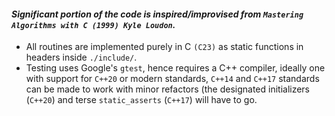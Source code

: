#### _Significant portion of the code is inspired/improvised from `Mastering Algorithms with C (1999) Kyle Loudon`._

- All routines are implemented purely in C `(C23)` as static functions in headers inside `./include/`.     
- Testing uses Google's `gtest`, hence requires a C++ compiler, ideally one with support for `C++20` or modern standards,
`C++14` and `C++17` standards can be made to work with minor refactors (the designated initializers (`C++20`) 
and terse `static_asserts` (`C++17`) will have to go.